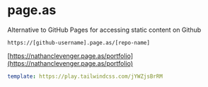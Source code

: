 # page.as
Alternative to GitHub Pages for accessing static content on Github

```
https://[github-username].page.as/[repo-name]
```

[https://nathanclevenger.page.as/portfolio](https://nathanclevenger.page.as/portfolio)


```yaml
template: https://play.tailwindcss.com/jYWZjsBrRM
```
